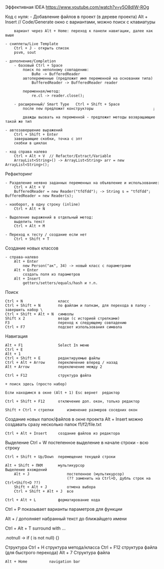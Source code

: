 Эффективная IDEA
https://www.youtube.com/watch?v=y5O8dIW-ROg

Код с нуля:
    - Добавление файлов в проект (в дереве проекта)
        Alt + Insert // Code/Generate
        окно с вариантами, можно поиск с клавиатуры

        вариант через Alt + Home: переход к панели навигации, далее как выше
    
    - сниппеты/Live Template
        Ctrl + J - открыть список
        psvm, sout
    
    - дополнение/Completion
        - базовый Ctrl + Space
            поиск по неполному совпадению:
                BuRe -> BufferedReader
            автопеременные (предложит имя переменной на основании типа)
                BufferedReader -> BufferedReader reader

            переменная/метод:
                re.cl -> reader.close();

        - расширенный/ Smart Type   Ctrl + Shift + Space
            после new предложит конструкторы                           ;

            дважды вызвать на переменной - предложит методы возвращающие такой же тип

    - автозавершение выражений
        Ctrl + Shift + Enter
        завершающие скобки, точка с зпт
        скобки в циклах

    - код справа налево
        Ctrl + Alt + V  // Refactor/Extract/Variable
        ArrayList<String>() -> ArrayList<String> arr = new ArrayList<String>();

Рефакторинг

    - Разделение неявно заданных переменных на объявление и использование:
        Ctrl + Alt + V
        BufferedReader = new Reader("tfdfdd"); -> String s = "tfdfdd"; BufferedReader = new Reader(s);

    - наоборот, в одну строку (inline)
        Ctrl + Alt + N

    - Выделение выражений в отдельный метод:
        выделить текст
        Ctrl + Alt + M

    - Переход к тесту / создание если нет
        Ctrl + Shift + T

Создание новых классов

    - справа-налево
        Alt + Enter
            new Person("ак", 34) -> новый класс с параметрами
        Alt + Enter
            создать поля из параметров
        Alt + Insert
            getters/setters/equals/hash и т.п.


Поиск

    Ctrl + N                класс
    Ctrl + Shift + N        по файлам и папкам, для перехода в папку - завершить набор \
    Ctrl + Shift + Alt + N  символы
    Shift x 2               везде (с историей стрелками)
    F3                      переход к следующему совпадению
    Ctrl + F7               подсвет изпользования символа


Навигация

    Alt + F1                Select In меню
    Ctrl + E
    Alt + 1
    Ctrl + Shift + E        редактируемые файлы
    Ctrl + Alt + Arrow      переключение вперед / назад
    Alt + Arrow             переключение между 2 

    Ctrl + F12              структура файла

    + поиск здесь (просто набор)

    Если находимся в окне (Alt + 1) Esc вернет  редактор

    Ctrl + Shift + F12      отключение доп. окон, только редактор

    Shift + Ctrl + стрелки      изменение размеров соседних окон




Создание новых папок/файлов в окне проекта
    Alt + Insert
        можно создавать сразу несколько папок f1/f2/file.txt

    Ctrl + Alt + Insert     создание файлов из редактора





Выделение
    Ctrl + W        постепенное выделение
        в начале строки - всю строку

    Ctrl + Shift + Up/Down  перемещение текущей строки

    Alt + Shift + ПКМ       мультикурсор
    Выделение вхождений
        Alt + J                 постепенное (мультикурсор) 
                                (?? заменить на Ctrl+D, дубль строк на Ctrl+Shift+D ??)
        Shift + Alt + J         отмена выбора
        Ctrl + Shift + Alt + J  все

    Ctrl + Alt + L          форматирование кода


Ctrl + P            показывает варианты параметров для функции

Alt + /             дополняет набранный текст до ближайщего имени

Ctrl + Alt + T      surround with ...

<name>.notnull -> if (<name> is not null) {}


Структура
    Ctrl + H            структура метода/класса
    Ctrl + F12          структура файла (для быстрого перехода)
    Alt + 7             Структура файла 

    Alt + Home          navigation bar